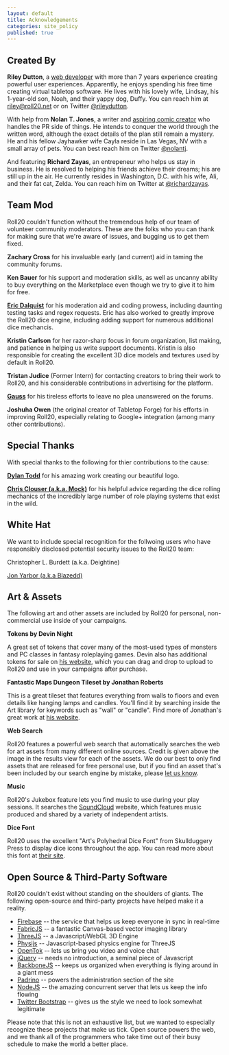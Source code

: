 ```yaml
---
layout: default
title: Acknowledgements
categories: site_policy
published: true
---
```


## Created By

**Riley Dutton**, a [web developer](http://riley.dutton.us) with more than 7 years experience creating powerful user experiences. Apparently, he enjoys spending his free time creating virtual tabletop software. He lives with his lovely wife, Lindsay, his 1-year-old son, Noah, and their yappy dog, Duffy. You can reach him at [riley@roll20.net](mailto:riley@roll20.net) or on Twitter [@rileydutton](http://twitter.com/rileydutton).

With help from **Nolan T. Jones**, a writer and [aspiring comic creator](http://nolantjones.tumblr.com) who handles the PR side of things. He intends to conquer the world through the written word, although the exact details of the plan still remain a mystery. He and his fellow Jayhawker wife Cayla reside in Las Vegas, NV with a small array of pets. You can best reach him on Twitter [@nolantj](http://twitter.com/nolantj). 

And featuring **Richard Zayas**, an entrepeneur who helps us stay in business. He is resolved to helping his friends achieve their dreams; his are still up in the air. He currently resides in Washington, D.C. with his wife, Ali, and their fat cat, Zelda. You can reach him on Twitter at [@richardzayas](http://twitter.com/richardzayas).

## Team Mod

Roll20 couldn't function without the tremendous help of our team of volunteer community moderators. These are the folks who you can thank for making sure that we're aware of issues, and bugging us to get them fixed.

**Zachary Cross** for his invaluable early (and current) aid in taming the community forums.

**Ken Bauer** for his support and moderation skills, as well as uncanny ability to buy everything on the Marketplace even though we try to give it to him for free.

**[Eric Dalquist](https://twitter.com/edalquist)** for his moderation aid and coding prowess, including daunting testing tasks and regex requests. Eric has also worked to greatly improve the Roll20 dice engine, including adding support for numerous additional dice mechancis.

**Kristin Carlson** for her razor-sharp focus in forum organization, list making, and patience in helping us write support documents. Kristin is also responsible for creating the excellent 3D dice models and textures used by default in Roll20.

**Tristan Judice** (Former Intern) for contacting creators to bring their work to Roll20, and his considerable contributions in advertising for the platform.

**[Gauss](mailto:gauss_death1@msn.com)** for his tireless efforts to leave no plea unanswered on the forums.

**Joshuha Owen** (the original creator of Tabletop Forge) for his efforts in improving Roll20, especially relating to Google+ integration (among many other contributions).

## Special Thanks

With special thanks to the following for thier contributions to the cause:

**[Dylan Todd](http://dylantodd.com/)** for his amazing work creating our beautiful logo.

**[Chris Clouser (a.k.a. Mock)](http://oneofthethousand.tumblr.com)** for his helpful advice regarding the dice rolling mechanics of the incredibly large number of role playing systems that exist in the wild.

## White Hat

We want to include special recognition for the follwoing users who have responsibly disclosed potential security issues to the Roll20 team:

Christopher L. Burdett (a.k.a. Deightine)

[Jon Yarbor (a.k.a Blazedd)](http://jonyarbor.name)


## Art &amp; Assets 


The following art and other assets are included by Roll20 for personal, non-commercial use inside of your campaigns.

**Tokens by Devin Night**

A great set of tokens that cover many of the most-used types of monsters and PC classes in fantasy roleplaying games. Devin also has additional tokens for sale on [his website](http://immortalnights.com), which you can drag and drop to upload to Roll20 and use in your campaigns after purchase.

**Fantastic Maps Dungeon Tileset by Jonathan Roberts**

This is a great tileset that features everything from walls to floors and even details like hanging lamps and candles. You'll find it by searching inside the Art library for keywords such as "wall" or "candle". Find more of Jonathan's great work at [his website](http://fantasticmaps.wordpress.com).

**Web Search**

Roll20 features a powerful web search that automatically searches the web for art assets from many different online sources. Credit is given above the image in the results view for each of the assets. We do our best to only find assets that are released for free personal use, but if you find an asset that's been included by our search engine by mistake, please [let us know](mailto:team@roll20.net).

**Music**

Roll20's Jukebox feature lets you find music to use during your play sessions. It searches the [SoundCloud](http://www.soundcloud.com) website, which features music produced and shared by a variety of independent artists.

**Dice Font**

Roll20 uses the excellent "Art's Polyhedral Dice Font" from Skullduggery Press to display dice icons throughout the app. You can read more about this font at [their site](http://www.skullduggerypress.com/index_fonts.htm).


## Open Source & Third-Party Software


Roll20 couldn't exist without standing on the shoulders of giants. The following open-source and third-party projects have helped make it a reality.

* [Firebase](http://firebase.com) -- the service that helps us keep everyone in sync in real-time
* [FabricJS](http://fabricjs.com) -- a fantastic Canvas-based vector imaging library
* [ThreeJS](http://mrdoob.github.com/three.js/) -- a Javascript/WebGL 3D Engine
* [Physijs](http://chandlerprall.github.com/Physijs/) -- Javascript-based physics engine for ThreeJS
* [OpenTok](http://tokbox.com) -- lets us bring you video and voice chat
* [jQuery](http://jquery.com) -- needs no introduction, a seminal piece of Javascript
* [BackboneJS](http://documentcloud.github.com/backbone) -- keeps us organized when everything is flying around in a giant mess
* [Padrino](http://padrinorb.com) -- powers the administration section of the site
* [NodeJS](http://nodejs.org) -- the amazing concurrent server that lets us keep the info flowing
* [Twitter Bootstrap](http://twitter.github.com/bootstrap/) -- gives us the style we need to look somewhat legitimate

Please note that this is not an exhaustive list, but we wanted to especially recognize these projects that make us tick. Open source powers the web, and we thank all of the programmers who take time out of their busy schedule to make the world a better place.